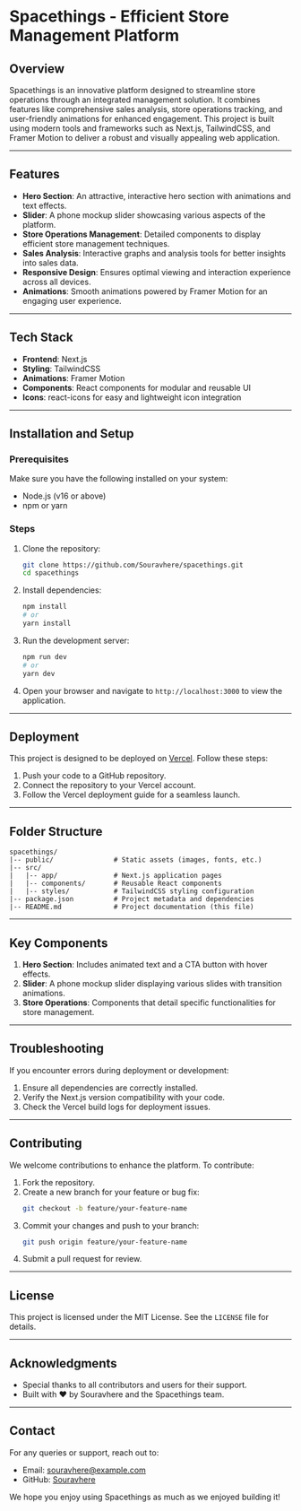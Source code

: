 # Spacethings - Efficient Store Management Platform

## Overview
Spacethings is an innovative platform designed to streamline store operations through an integrated management solution. It combines features like comprehensive sales analysis, store operations tracking, and user-friendly animations for enhanced engagement. This project is built using modern tools and frameworks such as Next.js, TailwindCSS, and Framer Motion to deliver a robust and visually appealing web application.

---

## Features
- **Hero Section**: An attractive, interactive hero section with animations and text effects.
- **Slider**: A phone mockup slider showcasing various aspects of the platform.
- **Store Operations Management**: Detailed components to display efficient store management techniques.
- **Sales Analysis**: Interactive graphs and analysis tools for better insights into sales data.
- **Responsive Design**: Ensures optimal viewing and interaction experience across all devices.
- **Animations**: Smooth animations powered by Framer Motion for an engaging user experience.

---

## Tech Stack
- **Frontend**: Next.js
- **Styling**: TailwindCSS
- **Animations**: Framer Motion
- **Components**: React components for modular and reusable UI
- **Icons**: react-icons for easy and lightweight icon integration

---

## Installation and Setup

### Prerequisites
Make sure you have the following installed on your system:
- Node.js (v16 or above)
- npm or yarn

### Steps
1. Clone the repository:
   ```bash
   git clone https://github.com/Souravhere/spacethings.git
   cd spacethings
   ```
2. Install dependencies:
   ```bash
   npm install
   # or
   yarn install
   ```
3. Run the development server:
   ```bash
   npm run dev
   # or
   yarn dev
   ```
4. Open your browser and navigate to `http://localhost:3000` to view the application.

---

## Deployment
This project is designed to be deployed on [Vercel](https://vercel.com/). Follow these steps:
1. Push your code to a GitHub repository.
2. Connect the repository to your Vercel account.
3. Follow the Vercel deployment guide for a seamless launch.

---

## Folder Structure
```
spacethings/
|-- public/               # Static assets (images, fonts, etc.)
|-- src/
|   |-- app/              # Next.js application pages
|   |-- components/       # Reusable React components
|   |-- styles/           # TailwindCSS styling configuration
|-- package.json          # Project metadata and dependencies
|-- README.md             # Project documentation (this file)
```

---

## Key Components
1. **Hero Section**: Includes animated text and a CTA button with hover effects.
2. **Slider**: A phone mockup slider displaying various slides with transition animations.
3. **Store Operations**: Components that detail specific functionalities for store management.

---

## Troubleshooting
If you encounter errors during deployment or development:
1. Ensure all dependencies are correctly installed.
2. Verify the Next.js version compatibility with your code.
3. Check the Vercel build logs for deployment issues.

---

## Contributing
We welcome contributions to enhance the platform. To contribute:
1. Fork the repository.
2. Create a new branch for your feature or bug fix:
   ```bash
   git checkout -b feature/your-feature-name
   ```
3. Commit your changes and push to your branch:
   ```bash
   git push origin feature/your-feature-name
   ```
4. Submit a pull request for review.

---

## License
This project is licensed under the MIT License. See the `LICENSE` file for details.

---

## Acknowledgments
- Special thanks to all contributors and users for their support.
- Built with ❤️ by Souravhere and the Spacethings team.

---

## Contact
For any queries or support, reach out to:
- Email: souravhere@example.com
- GitHub: [Souravhere](https://github.com/Souravhere)

We hope you enjoy using Spacethings as much as we enjoyed building it!

